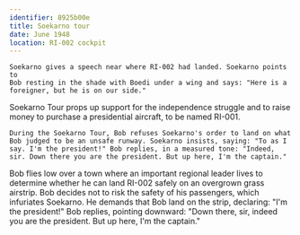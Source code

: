 ```yaml
---
identifier: 8925b00e
title: Soekarno tour
date: June 1948 
location: RI-002 cockpit
---
```


``` {.treatment}
Soekarno gives a speech near where RI-002 had landed. Soekarno points to
Bob resting in the shade with Boedi under a wing and says: "Here is a
foreigner, but he is on our side."
```

Soekarno Tour props up support for the independence struggle and to
raise money to purchase a presidential aircraft, to be named RI-001.

``` {.treatment}
During the Soekarno Tour, Bob refuses Soekarno's order to land on what Bob judged to be an unsafe runway. Soekarno insists, saying: "To as I say. I'm the president!" Bob replies, in a measured tone: "Indeed, sir. Down there you are the president. But up here, I'm the captain." 
```

Bob flies low over a town where an important regional leader lives to
determine whether he can land RI-002 safely on an overgrown grass
airstrip. Bob decides not to risk the safety of his passengers, which
infuriates Soekarno. He demands that Bob land on the strip, declaring:
"I'm the president!" Bob replies, pointing downward: "Down there, sir,
indeed you are the president. But up here, I'm the captain."
